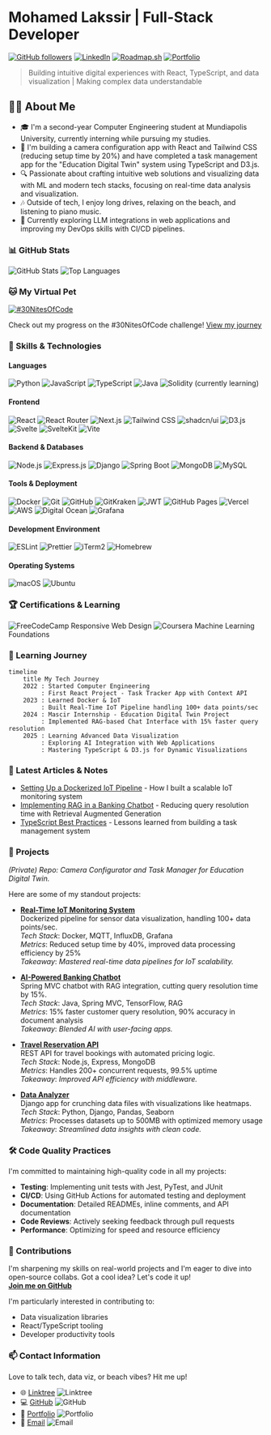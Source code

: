 # Mohamed Lakssir | Full-Stack Developer

[![GitHub followers](https://img.shields.io/github/followers/thejokers69?style=social)](https://github.com/thejokers69)
[![LinkedIn](https://img.shields.io/badge/LinkedIn-Connect-blue)](https://linkedin.com/in/mohamed-lakssir-b6b4301a4/)
[![Roadmap.sh](https://roadmap.sh/card/tall/67a29f6ef863343482fe2f28?variant=dark)](https://roadmap.sh)
[![Portfolio](https://img.shields.io/badge/Portfolio-thejokers69.tech-green)](https://thejokers69.tech)

> Building intuitive digital experiences with React, TypeScript, and data visualization | Making complex data understandable

## 👨‍💻 About **Me**

- 🎓 I'm a second-year Computer Engineering student at Mundiapolis University, currently interning while pursuing my studies.
- 🌱 I'm building a camera configuration app with React and Tailwind CSS (reducing setup time by 20%) and have completed a task management app for the "Education Digital Twin" system using TypeScript and D3.js.
- 🔍 Passionate about crafting intuitive web solutions and visualizing data with ML and modern tech stacks, focusing on real-time data analysis and visualization.
- 🎶 Outside of tech, I enjoy long drives, relaxing on the beach, and listening to piano music.
- 🚀 Currently exploring LLM integrations in web applications and improving my DevOps skills with CI/CD pipelines.

### 📊 GitHub Stats

![GitHub Stats](https://github-readme-stats.vercel.app/api?username=thejokers69&show_icons=true&theme=tokyonight)
![Top Languages](https://github-readme-stats.vercel.app/api/top-langs/?username=thejokers69&layout=compact&theme=tokyonight)

### 🐱 My Virtual Pet

[![#30NitesOfCode](https://www.codedex.io/api/petStatus?user=Thejokers69ML)](https://www.codedex.io/@Thejokers69ML/30-nites-of-code)

Check out my progress on the #30NitesOfCode challenge! [View my journey](https://www.codedex.io/@Thejokers69ML/30-nites-of-code)

### 🔧 Skills & Technologies

#### Languages

![Python](https://img.shields.io/badge/Python-FFD43B?style=for-the-badge&logo=python&logoColor=blue)
![JavaScript](https://img.shields.io/badge/JavaScript-323330?style=for-the-badge&logo=javascript&logoColor=F7DF1E)
![TypeScript](https://img.shields.io/badge/TypeScript-007ACC?style=for-the-badge&logo=typescript&logoColor=white)
![Java](https://img.shields.io/badge/Java-ED8B00?style=for-the-badge&logo=java&logoColor=white)
![Solidity](https://img.shields.io/badge/Solidity-e6e6e6?style=for-the-badge&logo=solidity&logoColor=black) (currently learning)

#### Frontend

![React](https://img.shields.io/badge/React-20232A?style=for-the-badge&logo=react&logoColor=61DAFB)
![React Router](https://img.shields.io/badge/React_Router-CA4245?style=for-the-badge&logo=react-router&logoColor=white)
![Next.js](https://img.shields.io/badge/next%20js-000000?style=for-the-badge&logo=nextdotjs&logoColor=white)
![Tailwind CSS](https://img.shields.io/badge/Tailwind_CSS-38B2AC?style=for-the-badge&logo=tailwind-css&logoColor=white)
![shadcn/ui](https://img.shields.io/badge/shadcn%2Fui-000000?style=for-the-badge&logo=shadcnui&logoColor=white)
![D3.js](https://img.shields.io/badge/d3%20js-F9A03C?style=for-the-badge&logo=d3.js&logoColor=white)
![Svelte](https://img.shields.io/badge/Svelte-4A4A55?style=for-the-badge&logo=svelte&logoColor=FF3E00)
![SvelteKit](https://img.shields.io/badge/SvelteKit-FF3E00?style=for-the-badge&logo=Svelte&logoColor=white)
![Vite](https://img.shields.io/badge/Vite-B73BFE?style=for-the-badge&logo=vite&logoColor=FFD62E)

#### Backend & Databases

![Node.js](https://img.shields.io/badge/Node%20js-339933?style=for-the-badge&logo=nodedotjs&logoColor=white)
![Express.js](https://img.shields.io/badge/Express%20js-000000?style=for-the-badge&logo=express&logoColor=white)
![Django](https://img.shields.io/badge/Django-092E20?style=for-the-badge&logo=django&logoColor=green)
![Spring Boot](https://img.shields.io/badge/Spring_Boot-6DB33F?style=for-the-badge&logo=spring-boot&logoColor=white)
![MongoDB](https://img.shields.io/badge/MongoDB-4EA94B?style=for-the-badge&logo=mongodb&logoColor=white)
![MySQL](https://img.shields.io/badge/MySQL-005C84?style=for-the-badge&logo=mysql&logoColor=white)

#### Tools & Deployment

![Docker](https://img.shields.io/badge/Docker-2CA5E0?style=for-the-badge&logo=docker&logoColor=white)
![Git](https://img.shields.io/badge/Git-F05032?style=for-the-badge&logo=git&logoColor=white)
![GitHub](https://img.shields.io/badge/GitHub-100000?style=for-the-badge&logo=github&logoColor=white)
![GitKraken](https://img.shields.io/badge/GitKraken-179287?style=for-the-badge&logo=GitKraken&logoColor=white)
![JWT](https://img.shields.io/badge/JWT-000000?style=for-the-badge&logo=JSON%20web%20tokens&logoColor=white)
![GitHub Pages](https://img.shields.io/badge/GitHub%20Pages-222222?style=for-the-badge&logo=GitHub%20Pages&logoColor=white)
![Vercel](https://img.shields.io/badge/Vercel-000000?style=for-the-badge&logo=vercel&logoColor=white)
![AWS](https://img.shields.io/badge/AWS-232F3E?style=for-the-badge&logo=amazon-aws&logoColor=white)
![Digital Ocean](https://img.shields.io/badge/Digital_Ocean-0080FF?style=for-the-badge&logo=digitalocean&logoColor=white)
![Grafana](https://img.shields.io/badge/Grafana-F2F4F9?style=for-the-badge&logo=grafana&logoColor=orange&labelColor=F2F4F9)

#### Development Environment

![ESLint](https://img.shields.io/badge/eslint-3A33D1?style=for-the-badge&logo=eslint&logoColor=white)
![Prettier](https://img.shields.io/badge/prettier-1A2C34?style=for-the-badge&logo=prettier&logoColor=F7BA3E)
![iTerm2](https://img.shields.io/badge/iTerm2-000000?style=for-the-badge&logo=iterm2&logoColor=white)
![Homebrew](https://img.shields.io/badge/homebrew-FBB040?style=for-the-badge&logo=homebrew&logoColor=white)

#### Operating Systems

![macOS](https://img.shields.io/badge/mac%20os-000000?style=for-the-badge&logo=apple&logoColor=white)
![Ubuntu](https://img.shields.io/badge/Ubuntu-E95420?style=for-the-badge&logo=ubuntu&logoColor=white)

### 🏆 Certifications & Learning

![FreeCodeCamp](https://img.shields.io/badge/FreeCodeCamp-0A0A23?style=for-the-badge&logo=freecodecamp&logoColor=white) Responsive Web Design
![Coursera](https://img.shields.io/badge/Coursera-0056D2?style=for-the-badge&logo=Coursera&logoColor=white) Machine Learning Foundations

### 🚀 Learning Journey

```mermaid
timeline
    title My Tech Journey
    2022 : Started Computer Engineering
         : First React Project - Task Tracker App with Context API
    2023 : Learned Docker & IoT
         : Built Real-Time IoT Pipeline handling 100+ data points/sec 
    2024 : Mascir Internship - Education Digital Twin Project
         : Implemented RAG-based Chat Interface with 15% faster query resolution
    2025 : Learning Advanced Data Visualization
         : Exploring AI Integration with Web Applications
         : Mastering TypeScript & D3.js for Dynamic Visualizations
```

### 📝 Latest Articles & Notes

- [Setting Up a Dockerized IoT Pipeline](https://dev.to) - How I built a scalable IoT monitoring system
- [Implementing RAG in a Banking Chatbot](https://medium.com) - Reducing query resolution time with Retrieval Augmented Generation
- [TypeScript Best Practices](https://hashnode.com) - Lessons learned from building a task management system

### 🌟 Projects

*(Private) Repo: Camera Configurator and Task Manager for Education Digital Twin.*

Here are some of my standout projects:

- **[Real-Time IoT Monitoring System](https://github.com/thejokers69/Dockerized-IoT-Dataflow)**  
  Dockerized pipeline for sensor data visualization, handling 100+ data points/sec.  
  *Tech Stack*: Docker, MQTT, InfluxDB, Grafana  
  *Metrics*: Reduced setup time by 40%, improved data processing efficiency by 25%  
  *Takeaway*: *Mastered real-time data pipelines for IoT scalability.*  
  
- **[AI-Powered Banking Chatbot](https://github.com/thejokers69/E-bank-Chatbot)**  
  Spring MVC chatbot with RAG integration, cutting query resolution time by 15%.  
  *Tech Stack*: Java, Spring MVC, TensorFlow, RAG  
  *Metrics*: 15% faster customer query resolution, 90% accuracy in document analysis  
  *Takeaway*: *Blended AI with user-facing apps.*

- **[Travel Reservation API](https://github.com/thejokers69/travel-reservation-api)**  
  REST API for travel bookings with automated pricing logic.  
  *Tech Stack*: Node.js, Express, MongoDB  
  *Metrics*: Handles 200+ concurrent requests, 99.5% uptime  
  *Takeaway*: *Improved API efficiency with middleware.*

- **[Data Analyzer](https://github.com/thejokers69/analyseur_donnees)**  
  Django app for crunching data files with visualizations like heatmaps.  
  *Tech Stack*: Python, Django, Pandas, Seaborn  
  *Metrics*: Processes datasets up to 500MB with optimized memory usage  
  *Takeaway*: *Streamlined data insights with clean code.*

### 🛠️ Code Quality Practices

I'm committed to maintaining high-quality code in all my projects:

- **Testing**: Implementing unit tests with Jest, PyTest, and JUnit
- **CI/CD**: Using GitHub Actions for automated testing and deployment
- **Documentation**: Detailed READMEs, inline comments, and API documentation
- **Code Reviews**: Actively seeking feedback through pull requests
- **Performance**: Optimizing for speed and resource efficiency

### 🤝 Contributions

I'm sharpening my skills on real-world projects and I'm eager to dive into open-source collabs. Got a cool idea? Let's code it up!  
**[Join me on GitHub](https://github.com/thejokers69)**

I'm particularly interested in contributing to:

- Data visualization libraries
- React/TypeScript tooling
- Developer productivity tools

### 📫 Contact Information

Love to talk tech, data viz, or beach vibes? Hit me up!  

- 🌐 [Linktree](https://linktr.ee/MohamedLakssir) ![Linktree](https://img.shields.io/badge/linktree-39E09B?style=for-the-badge&logo=linktree&logoColor=white)
- 💻 [GitHub](https://github.com/thejokers69) ![GitHub](https://img.shields.io/badge/GitHub-100000?style=for-the-badge&logo=github&logoColor=white)
- 🔗 [Portfolio](https://thejokers69.tech) ![Portfolio](https://img.shields.io/badge/Portfolio-255E63?style=for-the-badge&logo=About.me&logoColor=white)
- 📧 [Email](mailto:contact@thejokers69.tech) ![Email](https://img.shields.io/badge/Email-D14836?style=for-the-badge&logo=gmail&logoColor=white)
